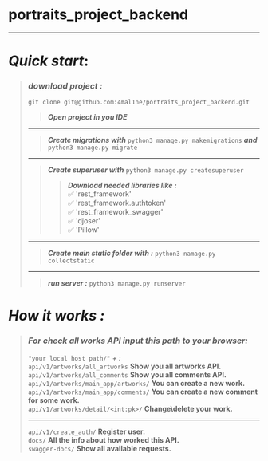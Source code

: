 # portraits_project_backend
___
# ***Quick start***: 
>### *download project :* 
>`git clone git@github.com:4mal1ne/portraits_project_backend.git`
>> ***Open project in you IDE***
> ___
>> ***Create migrations with*** `python3 manage.py makemigrations`
> ***and*** `python3 manage.py migrate`
> ___
>> ***Create superuser with*** `python3 manage.py createsuperuser`
>>> ***Download needed libraries like :***  
>> :white_check_mark: 'rest_framework'   
>> :white_check_mark: 'rest_framework.authtoken'  
>> :white_check_mark: 'rest_framework_swagger'  
>> :white_check_mark: 'djoser'   
>> :white_check_mark: 'Pillow'
> ___
>> ***Create main static folder with :*** `python3 namage.py collectstatic`
>___
>> ***run server :*** `python3 manage.py runserver`


# ***How it works :***

>### *For check all works API input this path to your browser:*
> `"your local host path/"` *+ :*  
>`api/v1/artworks/all_artworks` **Show you all artworks API.**
> `api/v1/artworks/all_comments` **Show you all comments API.**
> `api/v1/artworks/main_app/artworks/` **You can create a new work.**
> `api/v1/artworks/main_app/comments/` **You can create a new comment for some work.**  
> `api/v1/artworks/detail/<int:pk>/` **Change\delete your work.**
> ___
> `api/v1/create_auth/` **Register user.**  
> `docs/` **All the info about how worked this API.**  
> `swagger-docs/` **Show all available requests.**